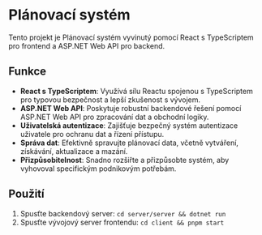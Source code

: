 # Plánovací systém

Tento projekt je Plánovací systém vyvinutý pomocí React s TypeScriptem pro frontend a ASP.NET Web API pro backend.

## Funkce

- **React s TypeScriptem**: Využívá sílu Reactu spojenou s TypeScriptem pro typovou bezpečnost a lepší zkušenost s vývojem.
- **ASP.NET Web API**: Poskytuje robustní backendové řešení pomocí ASP.NET Web API pro zpracování dat a obchodní logiky.
- **Uživatelská autentizace**: Zajišťuje bezpečný systém autentizace uživatele pro ochranu dat a řízení přístupu.
- **Správa dat**: Efektivně spravujte plánovací data, včetně vytváření, získávání, aktualizace a mazání.
- **Přizpůsobitelnost**: Snadno rozšiřte a přizpůsobte systém, aby vyhovoval specifickým podnikovým potřebám.

## Použití

1. Spusťte backendový server: `cd server/server && dotnet run`
2. Spusťte vývojový server frontendu: `cd client && pnpm start`

